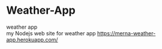 # Weather-App
weather app <br>
my Nodejs web site for weather app https://merna-weather-app.herokuapp.com/
